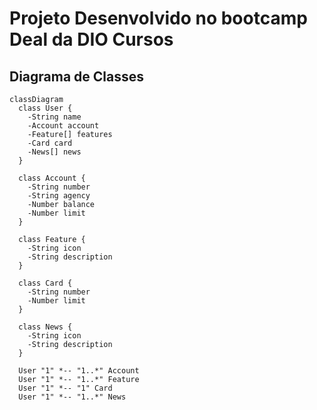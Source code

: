 # Projeto Desenvolvido no bootcamp Deal da DIO Cursos

## Diagrama de Classes

``` mermaid
classDiagram
  class User {
    -String name
    -Account account
    -Feature[] features
    -Card card
    -News[] news
  }

  class Account {
    -String number
    -String agency
    -Number balance
    -Number limit
  }

  class Feature {
    -String icon
    -String description
  }

  class Card {
    -String number
    -Number limit
  }

  class News {
    -String icon
    -String description
  }

  User "1" *-- "1..*" Account
  User "1" *-- "1..*" Feature
  User "1" *-- "1" Card
  User "1" *-- "1..*" News
```
